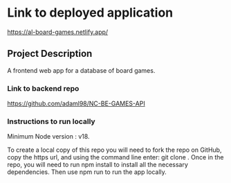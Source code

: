 # Link to deployed application

https://al-board-games.netlify.app/

## Project Description

A frontend web app for a database of board games.

### Link to backend repo

https://github.com/adaml98/NC-BE-GAMES-API

### Instructions to run locally

Minimum Node version : v18.

To create a local copy of this repo you will need to fork the repo on GitHub, copy the https url, and using the command line enter: git clone <https url>. Once in the repo, you will need to run npm install to install all the necessary dependencies.
Then use npm run to run the app locally.
